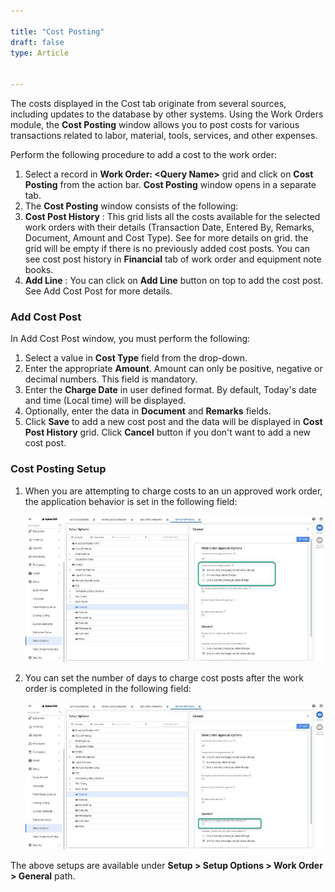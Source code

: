 ```yaml
---  

title: "Cost Posting"  
draft: false 
type: Article


---
```


The costs displayed in the Cost tab originate from several sources,
including updates to the database by other systems. Using the Work Orders
module, the **Cost Posting** window allows you to post costs for various
transactions related to labor, material, tools, services, and other expenses.

Perform the following procedure to add a cost to the work order:

  1. Select a record in **Work Order: \<Query Name\>** grid and click on **Cost Posting** from the action bar. **Cost Posting** window opens in a separate tab. 
  2. The **Cost Posting** window consists of the following:
  3. **Cost Post History** : This grid lists all the costs available for the selected work orders with their details (Transaction Date, Entered By, Remarks, Document, Amount and Cost Type). See for more details on grid. the grid will be empty if there is no previously added cost posts. You can see cost post history in **Financial** tab of work order and equipment note books.
  4. **Add Line** : You can click on **Add Line** button on top to add the cost post. See Add Cost Post for more details. 

### Add Cost Post

In Add Cost Post window, you must perform the following:

  1. Select a value in **Cost Type** field from the drop-down. 
  2. Enter the appropriate **Amount**. Amount can only be positive, negative or decimal numbers. This field is mandatory.
  3. Enter the **Charge Date** in user defined format. By default, Today's date and time (Local time) will be displayed.
  4. Optionally, enter the data in **Document** and **Remarks** fields. 
  5. Click **Save** to add a new cost post and the data will be displayed in **Cost Post History** grid. Click **Cancel** button if you don't want to add a new cost post. 

### Cost Posting Setup

  1. When you are attempting to charge costs to an un approved work order, the application behavior is set in the following field:

      ![](../assets/work-management/image032.jpg)


  2. You can set the number of days to charge cost posts after the work order is completed in the following field:

      ![](../assets/work-management/image034.jpg)


The above setups are available under **Setup > Setup Options > Work Order >
General** path.

